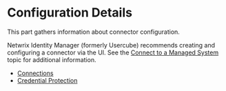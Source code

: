 # Configuration Details

This part gathers information about connector configuration.

Netwrix Identity Manager (formerly Usercube) recommends creating and configuring a connector via the
UI. See the [ Connect to a Managed System ](/docs/identitymanager/6.2/identitymanager/user-guide/set-up/connect-system/index.md)
topic for additional information.

- [Connections](/docs/identitymanager/6.2/identitymanager/integration-guide/connectors/configuration-details/connections/index.md)
- [Credential Protection](/docs/identitymanager/6.2/identitymanager/integration-guide/connectors/configuration-details/credential-protection/index.md)
